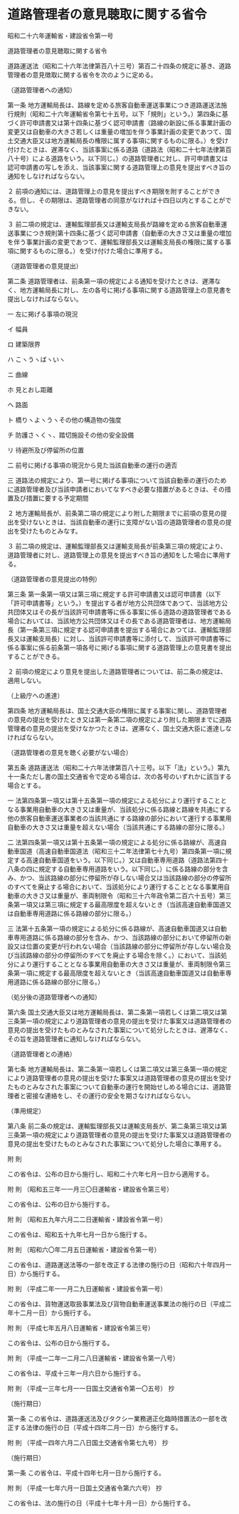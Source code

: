 # 道路管理者の意見聴取に関する省令

昭和二十六年運輸省・建設省令第一号

道路管理者の意見聴取に関する省令

道路運送法（昭和二十六年法律第百八十三号）第百二十四条の規定に基き、道路管理者の意見徴取に関する省令を次のように定める。

（道路管理者への通知）

第一条 地方運輸局長は、路線を定める旅客自動車運送事業につき道路運送法施行規則（昭和二十六年運輸省令第七十五号。以下「規則」という。）第四条に基づく許可申請書又は第十四条に基づく認可申請書（路線の新設に係る事業計画の変更又は自動車の大きさ若しくは重量の増加を伴う事業計画の変更であつて、国土交通大臣又は地方運輸局長の権限に属する事項に関するものに限る。）を受け付けたときは、遅滞なく、当該事案に係る道路（道路法（昭和二十七年法律第百八十号）による道路をいう。以下同じ。）の道路管理者に対し、許可申請書又は認可申請書の写しを添え、当該事案に関する道路管理上の意見を提出すべき旨の通知をしなければならない。

２ 前項の通知には、道路管理上の意見を提出すべき期限を附することができる。但し、その期限は、道路管理者の同意がなければ十四日以内とすることができない。

３ 前二項の規定は、運輸監理部長又は運輸支局長が路線を定める旅客自動車運送事業につき規則第十四条に基づく認可申請書（自動車の大きさ又は重量の増加を伴う事業計画の変更であつて、運輸監理部長又は運輸支局長の権限に属する事項に関するものに限る。）を受け付けた場合に準用する。

（道路管理者の意見提出）

第二条 道路管理者は、前条第一項の規定による通知を受けたときは、遅滞なく、地方運輸局長に対し、左の各号に掲げる事項に関する道路管理上の意見書を提出しなければならない。

一 左に掲げる事項の現況

イ 幅員

ロ 建築限界

ハ こヽうヽばヽいヽ

ニ 曲線

ホ 見とおし距離

ヘ 路面

ト 橋りヽよヽうヽその他の構造物の強度

チ 防護さヽくヽ、踏切施設その他の安全設備

リ 待避所及び停留所の位置

二 前号に掲げる事項の現況から見た当該自動車の運行の適否

三 道路法の規定により、第一号に掲げる事項について当該自動車の運行のために道路管理者及び当該申請者においてなすべき必要な措置があるときは、その措置及び措置に要する予定期間

２ 地方運輸局長が、前条第二項の規定により附した期限までに前項の意見の提出を受けないときは、当該自動車の運行に支障がない旨の道路管理者の意見の提出を受けたものとみなす。

３ 前二項の規定は、運輸監理部長又は運輸支局長が前条第三項の規定により、道路管理者に対し、道路管理上の意見を提出すべき旨の通知をした場合に準用する。

（道路管理者の意見提出の特例）

第三条 第一条第一項又は第三項に規定する許可申請書又は認可申請書（以下「許可申請書等」という。）を提出する者が地方公共団体であつて、当該地方公共団体又はその長が当該許可申請書等に係る事案に係る道路の道路管理者である場合においては、当該地方公共団体又はその長である道路管理者は、地方運輸局長（第一条第三項に規定する認可申請書を提出する場合にあつては、運輸監理部長又は運輸支局長）に対し、当該許可申請書等に添付して、当該許可申請書等に係る事案に係る前条第一項各号に掲げる事項に関する道路管理上の意見書を提出することができる。

２ 前項の規定により意見を提出した道路管理者については、前二条の規定は、適用しない。

（上級庁への進達）

第四条 地方運輸局長は、国土交通大臣の権限に属する事案に関し、道路管理者の意見の提出を受けたとき又は第一条第二項の規定により附した期限までに道路管理者の意見の提出を受けなかつたときは、遅滞なく、国土交通大臣に進達しなければならない。

（道路管理者の意見を聴く必要がない場合）

第五条 道路運送法（昭和二十六年法律第百八十三号。以下「法」という。）第九十一条ただし書の国土交通省令で定める場合は、次の各号のいずれかに該当する場合とする。

一 法第四条第一項又は第十五条第一項の規定による処分により運行することとなる事業用自動車の大きさ又は重量が、当該処分に係る路線と路線を共通にする他の旅客自動車運送事業者の当該共通にする路線の部分において運行する事業用自動車の大きさ又は重量を超えない場合（当該共通にする路線の部分に限る。）

二 法第四条第一項又は第十五条第一項の規定による処分に係る路線が、高速自動車国道（高速自動車国道法（昭和三十二年法律第七十九号）第四条第一項に規定する高速自動車国道をいう。以下同じ。）又は自動車専用道路（道路法第四十八条の四に規定する自動車専用道路をいう。以下同じ。）に係る路線の部分を含み、かつ、当該路線の部分に停留所が存しない場合又は当該路線の部分の停留所のすべてを廃止する場合において、当該処分により運行することとなる事業用自動車の大きさ又は重量が、車両制限令（昭和三十六年政令第二百六十五号）第三条第一項又は第三項に規定する最高限度を超えないとき（当該高速自動車国道又は自動車専用道路に係る路線の部分に限る。）

三 法第十五条第一項の規定による処分に係る路線が、高速自動車国道又は自動車専用道路に係る路線の部分を含み、かつ、当該路線の部分において停留所の新設又は位置の変更が行われない場合（当該路線の部分に停留所が存しない場合及び当該路線の部分の停留所のすべてを廃止する場合を除く。）において、当該処分により運行することとなる事業用自動車の大きさ又は重量が、車両制限令第三条第一項に規定する最高限度を超えないとき（当該高速自動車国道又は自動車専用道路に係る路線の部分に限る。）

（処分後の道路管理者への通知）

第六条 国土交通大臣又は地方運輸局長は、第二条第一項若しくは第二項又は第三条第一項の規定により道路管理者の意見の提出を受けた事案又は道路管理者の意見の提出を受けたものとみなされた事案について処分したときは、遅滞なく、その旨を道路管理者に通知しなければならない。

（道路管理者との連絡）

第七条 地方運輸局長は、第二条第一項若しくは第二項又は第三条第一項の規定により道路管理者の意見の提出を受けた事案又は道路管理者の意見の提出を受けたものとみなされた事案について自動車の運行を開始せしめる場合には、道路管理者と密接な連絡をし、その運行の安全を期さなければならない。

（準用規定）

第八条 前二条の規定は、運輸監理部長又は運輸支局長が、第二条第三項又は第三条第一項の規定により道路管理者の意見の提出を受けた事案又は道路管理者の意見の提出を受けたものとみなされた事案について処分した場合に準用する。

附 則

この省令は、公布の日から施行し、昭和二十六年七月一日から適用する。

附 則 （昭和五三年一一月三〇日運輸省・建設省令第三号）

この省令は、公布の日から施行する。

附 則 （昭和五九年六月二二日運輸省・建設省令第一号）

この省令は、昭和五十九年七月一日から施行する。

附 則 （昭和六〇年二月五日運輸省・建設省令第一号）

この省令は、道路運送法等の一部を改正する法律の施行の日（昭和六十年四月一日）から施行する。

附 則 （平成二年一一月二九日運輸省・建設省令第一号）

この省令は、貨物運送取扱事業法及び貨物自動車運送事業法の施行の日（平成二年十二月一日）から施行する。

附 則 （平成七年五月八日運輸省・建設省令第三号）

この省令は、公布の日から施行する。

附 則 （平成一二年一二月二八日運輸省・建設省令第一八号）

この省令は、平成十三年一月六日から施行する。

附 則 （平成一三年七月一一日国土交通省令第一〇五号） 抄

（施行期日）

第一条 この省令は、道路運送法及びタクシー業務適正化臨時措置法の一部を改正する法律の施行の日（平成十四年二月一日）から施行する。

附 則 （平成一四年六月二八日国土交通省令第七九号） 抄

（施行期日）

第一条 この省令は、平成十四年七月一日から施行する。

附 則 （平成一七年六月一日国土交通省令第六六号） 抄

この省令は、法の施行の日（平成十七年十月一日）から施行する。
